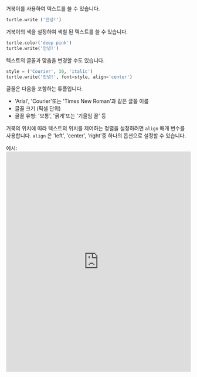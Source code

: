 거북이를 사용하여 텍스트를 쓸 수 있습니다.

```python
turtle.write ('안녕!')
```

거북이의 색을 설정하여 색칠 된 텍스트를 쓸 수 있습니다.

```python
turtle.color('deep pink')
turtle.write('안녕!')
```

텍스트의 글꼴과 맞춤을 변경할 수도 있습니다.

```python
style = ('Courier', 30, 'italic')
turtle.write('안녕!', font=style, align='center')
```

글꼴은 다음을 포함하는 튜플입니다.

+ 'Arial', 'Courier'또는 'Times New Roman'과 같은 글꼴 이름
+ 글꼴 크기 (픽셀 단위)
+ 글꼴 유형: '보통', '굵게'또는 '기울임 꼴' 등

거북의 위치에 따라 텍스트의 위치를 ​​제어하는 ​​정렬을 설정하려면 `align` 매개 변수를 사용합니다. `align` 은 'left', 'center', 'right'중 하나의 옵션으로 설정할 수 있습니다.

예시: <iframe src="https://trinket.io/embed/python/7f968d2b90?start=result" width="100%" height="600" frameborder="0" marginwidth="0" marginheight="0" allowfullscreen mark="crwd-mark"></iframe>